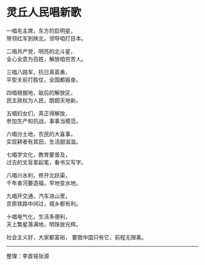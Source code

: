 # 灵丘人民唱新歌

一唱毛主席，东方的启明星，  
带领红军到陕北，领导咱打目本。

二唱共产党，明亮的北斗星，  
全心全意为百姓，解放咱穷苦人。

三唱八路军，抗日真英勇，  
平型关前打胜仗，全国都振奋。

四唱根据地，敌后的解放区，  
民主政权为人民，朗朗天地新。

五唱妇女们，真正得解放，  
参加生产和抗战，事事当模范。

六唱分土地，农民的大喜事，  
实现耕者有其田，生活甜滋滋。

七唱学文化，教育要普及，  
过去的文盲拿起笔，看书又写字。

八唱兴水利，修开北跃渠，  
千年害河要造福，早地变水地。

九唱开交通，汽车进山里，  
京原铁路中间过，城乡都有利。

十唱电气化，生活多便利，  
天上繁星落满地，明珠放光辉。

社会主义好，大家都富裕，
要救中国只有它，前程无限美。

---

整理：李首铭张源
